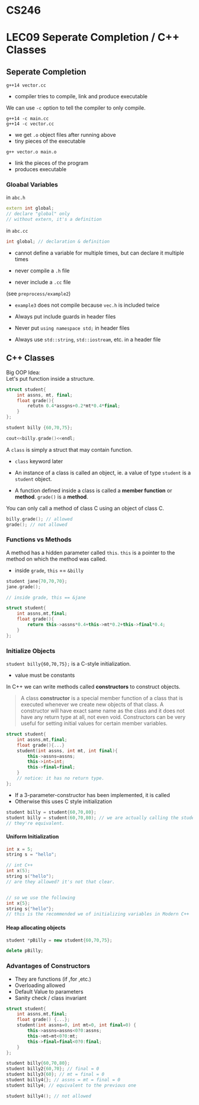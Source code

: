 # CS246
# LEC09 Seperate Completion / C++ Classes

## Seperate Completion
`g++14 vector.cc` <br>
- compiler tries to compile, link and produce executable

We can use `-c` option to tell the compiler to only compile.

`g++14 -c main.cc` <br>
`g++14 -c vector.cc`<br>

- we get `.o` object files after running above
- tiny pieces of the executable

`g++ vector.o main.o`
- link the pieces of the program
- produces executable

### Gloabal Variables
in `abc.h`
```cpp
extern int global; 
// declare "global" only
// without extern, it's a definition
```

in `abc.cc`
```cpp
int global; // declaration & definition
```

- cannot define a variable for multiple times, but can declare it multiple times


- never compile a `.h` file
- never include a `.cc` file

(see `preprocess/example2`)

- `example3` does not compile because `vec.h` is included twice

- Always put include guards in header files
- Never put `using namespace std;` in header files
- Always use `std::string`, `std::iostream`, etc. in a header file

## C++ Classes
Big OOP Idea:<br>
Let's put function inside a structure.

```cpp
struct student{
	int assns, mt, final;
	float grade(){
		retutn 0.4*assgns+0.2*mt*0.4*final;
	}
};

student billy {60,70,75};

cout<<billy.grade()<<endl;

```

A `class` is simply a struct that may contain function.
- `class` keyword later

- An instance of a class is called an object, ie. a value of type `student` is a `student` object.

- A function defined inside a class is called a **member function** or **method**. `grade()` is a **method**.

You can only call a method of class C using an object of class C.
```cpp
billy.grade(); // allowed
grade(); // not allowed 
```
### Functions vs Methods

A method has a hidden parameter called `this`. `this` is a pointer to the method on which the method was called.

- inside `grade`, `this` == `&billy`

```cpp
student jane{70,70,70};
jane.grade();

// inside grade, this == &jane 
```

```cpp
struct student{
	int assns,mt,final;
	float grade(){
		return this->assns*0.4+this->mt*0.2+this->final*0.4;
	}
};

```

### Initialize Objects

`student billy{60,70,75};` is a C-style initialization.
- value must be constants

In C++ we can write methods called **constructors** to construct objects.

>A class **constructor** is a special member function of a class that is executed whenever we create new objects of that class.
>A constructor will have exact same name as the class and it does not have any return type at all, not even void. Constructors can be very useful for setting initial values for certain member variables.



```cpp
struct student{
	int assns,mt,final;
	float grade(){...}
	student(int assns, int mt, int final){
		this->assns=assns;
		this->int=int;
		this->final=final;
	}
	// notice: it has no return type.
};

```
- If a 3-parameter-constructor has been implemented, it is called
- Otherwise this uses C style initialization

```cpp
student billy = student{60,70,80};
student billy = student(60,70,80); // we are actually calling the student method inside method class
// they're equivalent.
```

#### Uniform Initialization
```cpp
int x = 5;
string s = "hello";

// int C++
int x(5);
string s("hello");
// are they allowed? it's not that clear.


// so we use the following
int x{5};
string s{"hello"};
// this is the recommended we of initializing variables in Modern C++

```
#### Heap allocating objects
```cpp
student *pBilly = new student{60,70,75};

delete pBilly;

```
### Advantages of Constructors

- They are functions (if ,for ,etc.)
- Overloading allowed 
- Default Value to parameters
- Sanity check / class invariant


```cpp
struct student{
	int assns,mt,final;
	float grade() {...};
	student(int assns=0, int mt=0, int final=0) {
		this->assns=assns<0?0:assns;
		this->mt=mt<0?0:mt;
		this->final=final<0?0:final;
	}
};

student billy{60,70,80};
student billy2{60,70}; // final = 0
student billy3{60}; // mt = final = 0
student billy4{}; // assns = mt = final = 0
student billy4; // equivalent to the previous one

student billy4(); // not allowed

```

